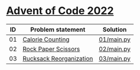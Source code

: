# [Advent of Code 2022](https://adventofcode.com/2022)


| ID | Problem statement                                              | Solution                 |
|----|----------------------------------------------------------------|--------------------------|
| 01 | [Calorie Counting](https://adventofcode.com/2022/day/1)        | [01/main.py](01/main.py) |
| 02 | [Rock Paper Scissors](https://adventofcode.com/2022/day/2)     | [02/main.py](02/main.py) |
| 03 | [Rucksack Reorganization](https://adventofcode.com/2022/day/3) | [03/main.py](03/main.py) |

